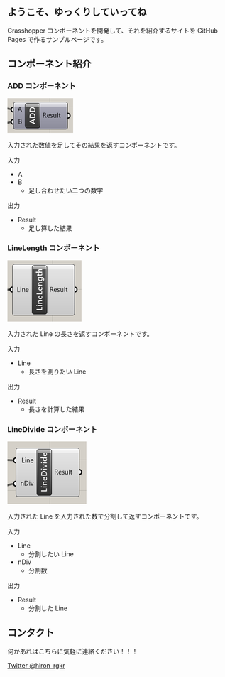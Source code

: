 ## ようこそ、ゆっくりしていってね

Grasshopper コンポーネントを開発して、それを紹介するサイトを GitHub Pages で作るサンプルページです。


## コンポーネント紹介

### ADD コンポーネント

![](./Images/ADD.png)

入力された数値を足してその結果を返すコンポーネントです。

入力
- A
- B
  - 足し合わせたい二つの数字

出力
- Result
  - 足し算した結果


### LineLength コンポーネント

![](./Images/LineLength.png)

入力された Line の長さを返すコンポーネントです。

入力
- Line
  - 長さを測りたい Line

出力
- Result
  - 長さを計算した結果

### LineDivide コンポーネント

![](./Images/LineDivide.png)

入力された Line を入力された数で分割して返すコンポーネントです。

入力
- Line
  - 分割したい Line
- nDiv
  - 分割数

出力
- Result
  - 分割した Line


## コンタクト

何かあればこちらに気軽に連絡ください！！！

[Twitter @hiron_rgkr](https://twitter.com/hiron_rgkr)

